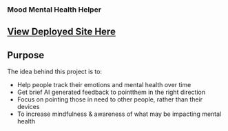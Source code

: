 ### Mood Mental Health Helper

## [View Deployed Site Here](https://mood-mental-health.vercel.app/)

## Purpose

The idea behind this project is to:

- Help people track their emotions and mental health over time
- Get brief AI generated feedback to pointthem in the right direction
- Focus on pointing those in need to other people, rather than their devices
- To increase mindfulness & awareness of what may be impacting mental health
